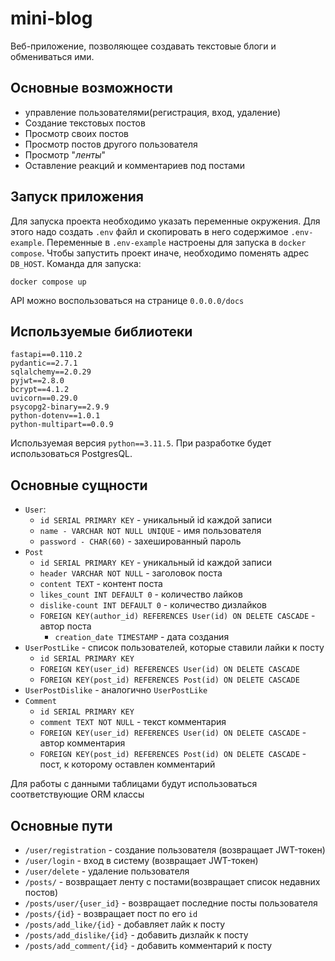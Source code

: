 # mini-blog
Веб-приложение, позволяющее создавать текстовые блоги и
обмениваться ими.

## Основные возможности

- управление пользователями(регистрация, вход, удаление)
- Создание текстовых постов
- Просмотр своих постов
- Просмотр постов другого пользователя
- Просмотр "_ленты_"
- Оставление реакций и комментариев под постами

## Запуск приложения
Для запуска проекта необходимо указать переменные окружения. Для этого надо создать `.env` файл
и скопировать в него содержимое `.env-example`. Переменные в `.env-example` настроены для запуска в `docker compose`.
Чтобы запустить проект иначе, необходимо поменять адрес `DB_HOST`. Команда для запуска:
```shell
docker compose up
```
API можно воспользоваться на странице `0.0.0.0/docs`
## Используемые библиотеки
```
fastapi==0.110.2
pydantic==2.7.1
sqlalchemy==2.0.29
pyjwt==2.8.0
bcrypt==4.1.2
uvicorn==0.29.0
psycopg2-binary==2.9.9
python-dotenv==1.0.1
python-multipart==0.0.9
```
Используемая версия `python==3.11.5`. При разработке будет использоваться
PostgresQL.

## Основные сущности

- `User`:
  - `id SERIAL PRIMARY KEY` - уникальный id каждой записи
  - `name - VARCHAR NOT NULL UNIQUE` - имя пользователя
  - `password - CHAR(60)` - захешированный пароль
- `Post`
  - `id SERIAL PRIMARY KEY` - уникальный id каждой записи
  - `header VARCHAR NOT NULL` - заголовок поста
  - `content TEXT` - контент поста
  - `likes_count INT DEFAULT 0` - количество лайков
  - `dislike-count INT DEFAULT 0` - количество дизлайков
  - `FOREIGN KEY(author_id) REFERENCES User(id) ON DELETE CASCADE` - автор поста
    - `creation_date TIMESTAMP` - дата создания
- `UserPostLike` - список пользователей, которые ставили лайки к посту
  - `id SERIAL PRIMARY KEY`
  - `FOREIGN KEY(user_id) REFERENCES User(id) ON DELETE CASCADE`
  - `FOREIGN KEY(post_id) REFERENCES Post(id) ON DELETE CASCADE`
- `UserPostDislike` - аналогично `UserPostLike`
- `Comment`
  - `id SERIAL PRIMARY KEY`
  - `comment TEXT NOT NULL` - текст комментария
  - `FOREIGN KEY(user_id) REFERENCES User(id) ON DELETE CASCADE` - автор комментария
  - `FOREIGN KEY(post_id) REFERENCES Post(id) ON DELETE CASCADE` - пост, к которому оставлен комментарий

Для работы с данными таблицами будут использоваться соответствующие ORM классы

## Основные пути
- `/user/registration` - создание пользователя (возвращает JWT-токен)
- `/user/login` - вход в систему (возвращает JWT-токен)
- `/user/delete` - удаление пользователя
- `/posts/` - возвращает ленту с постами(возвращает список недавних постов)
- `/posts/user/{user_id}` - возвращает последние посты пользователя
- `/posts/{id}` - возвращает пост по его `id`
- `/posts/add_like/{id}` - добавляет лайк к посту
- `/posts/add_dislike/{id}` - добавить дизлайк к посту
- `/posts/add_comment/{id}` - добавить комментарий к посту